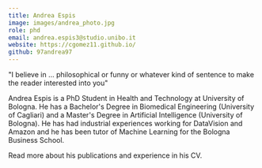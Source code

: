 ```yaml
---
title: Andrea Espis
image: images/andrea_photo.jpg
role: phd
email: andrea.espis3@studio.unibo.it
website: https://cgomez11.github.io/ 
github: 97andrea97
---
```


"I believe in ... philosophical or funny or whatever kind of sentence to make the reader interested into you"

Andrea Espis is a PhD Student in Health and Technology at University of Bologna. He has a Bachelor's Degree in Biomedical Engineering (University of Cagliari) 
and a Master's Degree in Artificial Intelligence (University of Bologna). He has had industrial experiences working for DataVision and Amazon and he has been tutor of Machine Learning for 
the Bologna Business School.

Read more about his publications and experience in his CV.
